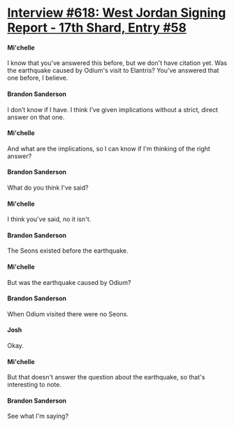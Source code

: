 # [Interview #618: West Jordan Signing Report - 17th Shard, Entry #58](https://www.theoryland.com/intvmain.php?i=618#58)

#### Mi'chelle

I know that you've answered this before, but we don't have citation yet. Was the earthquake caused by Odium's visit to Elantris? You've answered that one before, I believe.

#### Brandon Sanderson

I don’t know if I have. I think I’ve given implications without a strict, direct answer on that one.

#### Mi'chelle

And what are the implications, so I can know if I'm thinking of the right answer?

#### Brandon Sanderson

What do you think I've said?

#### Mi'chelle

I think you've said, no it isn't.

#### Brandon Sanderson

The Seons existed before the earthquake.

#### Mi'chelle

But was the earthquake caused by Odium?

#### Brandon Sanderson

When Odium visited there were no Seons.

#### Josh

Okay.

#### Mi'chelle

But that doesn't answer the question about the earthquake, so that's interesting to note.

#### Brandon Sanderson

See what I'm saying?

